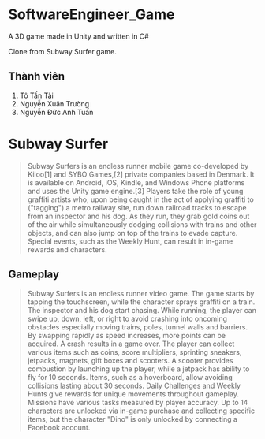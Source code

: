 # SoftwareEngineer_Game
A 3D game made in Unity and written in C# 

Clone from Subway Surfer game.

## Thành viên
1. Tô Tấn Tài
2. Nguyễn Xuân Trường
3. Nguyễn Đức Anh Tuấn

# Subway Surfer

>Subway Surfers is an endless runner mobile game co-developed by Kiloo[1] and SYBO Games,[2] private companies based in Denmark. It is available on Android, iOS, Kindle, and Windows Phone platforms and uses the Unity game engine.[3] Players take the role of young graffiti artists who, upon being caught in the act of applying graffiti to ("tagging") a metro railway site, run down railroad tracks to escape from an inspector and his dog. As they run, they grab gold coins out of the air while simultaneously dodging collisions with trains and other objects, and can also jump on top of the trains to evade capture. Special events, such as the Weekly Hunt, can result in in-game rewards and characters.

## Gameplay

>Subway Surfers is an endless runner video game. The game starts by tapping the touchscreen, while the character sprays graffiti on a train. The inspector and his dog start chasing. While running, the player can swipe up, down, left, or right to avoid crashing into oncoming obstacles especially moving trains, poles, tunnel walls and barriers. By swapping rapidly as speed increases, more points can be acquired. A crash results in a game over. The player can collect various items such as coins, score multipliers, sprinting sneakers, jetpacks, magnets, gift boxes and scooters. A scooter provides combustion by launching up the player, while a jetpack has ability to fly for 10 seconds. Items, such as a hoverboard, allow avoiding collisions lasting about 30 seconds. Daily Challenges and Weekly Hunts give rewards for unique movements throughout gameplay. Missions have various tasks measured by player accuracy. Up to 14 characters are unlocked via in-game purchase and collecting specific items, but the character "Dino" is only unlocked by connecting a Facebook account.

